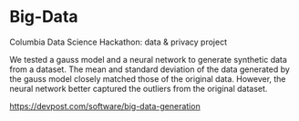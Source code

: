 # Big-Data
Columbia Data Science Hackathon: data & privacy project

We tested a gauss model and a neural network to generate synthetic data from a dataset. The mean and standard deviation of the data generated by the gauss model closely matched those of the original data. However, the neural network better captured the outliers from the original dataset.

https://devpost.com/software/big-data-generation
